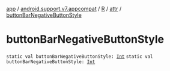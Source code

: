 [app](../../../index.md) / [android.support.v7.appcompat](../../index.md) / [R](../index.md) / [attr](index.md) / [buttonBarNegativeButtonStyle](.)

# buttonBarNegativeButtonStyle

`static val buttonBarNegativeButtonStyle: `[`Int`](https://kotlinlang.org/api/latest/jvm/stdlib/kotlin/-int/index.html)
`static val buttonBarNegativeButtonStyle: `[`Int`](https://kotlinlang.org/api/latest/jvm/stdlib/kotlin/-int/index.html)